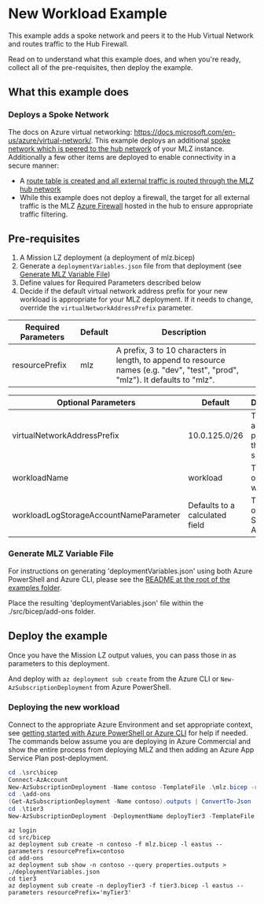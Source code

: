 # New Workload Example

This example adds a spoke network and peers it to the Hub Virtual Network and routes traffic to the Hub Firewall.

Read on to understand what this example does, and when you're ready, collect all of the pre-requisites, then deploy the example.

## What this example does

### Deploys a Spoke Network

The docs on Azure virtual networking:  <https://docs.microsoft.com/en-us/azure/virtual-network/>.  This example deploys an additional [spoke network which is peered to the hub network](https://docs.microsoft.com/en-us/azure/virtual-network/virtual-network-peering-overview) of your MLZ instance. Additionally a few other items are deployed to enable connectivity in a secure manner:

* A [route table is created and all external traffic is routed through the MLZ hub network](https://docs.microsoft.com/en-us/azure/virtual-network/virtual-networks-udr-overview)
* While this example does not deploy a firewall, the target for all external traffic is the MLZ [Azure Firewall](https://docs.microsoft.com/en-us/azure/firewall/overview) hosted in the hub to ensure appropriate traffic filtering.

## Pre-requisites

1. A Mission LZ deployment (a deployment of mlz.bicep)
1. Generate a `deploymentVariables.json` file from that deployment (see [Generate MLZ Variable File](#Generate-MLZ-Variable-File))
1. Define values for Required Parameters described below
1. Decide if the default virtual network address prefix for your new workload is appropriate for your MLZ deployment. If it needs to change, override the `virtualNetworkAddressPrefix` parameter.

Required Parameters | Default | Description
------------------- | ------- | -----------
resourcePrefix | mlz | A prefix, 3 to 10 characters in length, to append to resource names (e.g. "dev", "test", "prod", "mlz"). It defaults to "mlz".

Optional Parameters | Default | Description
------------------- | ------- | -----------
virtualNetworkAddressPrefix | 10.0.125.0/26 | The address prefix for the network spoke vnet.
workloadName | workload | The name of the tier 3 workload
workloadLogStorageAccountNameParameter | Defaults to a calculated field | The name of the Storage Account

### Generate MLZ Variable File

For instructions on generating 'deploymentVariables.json' using both Azure PowerShell and Azure CLI, please see the [README at the root of the examples folder](..\examples\README.md).

Place the resulting 'deploymentVariables.json' file within the ./src/bicep/add-ons folder.

## Deploy the example

Once you have the Mission LZ output values, you can pass those in as parameters to this deployment.

And deploy with `az deployment sub create` from the Azure CLI or `New-AzSubscriptionDeployment` from Azure PowerShell.

### Deploying the new workload

Connect to the appropriate Azure Environment and set appropriate context, see [getting started with Azure PowerShell or Azure CLI](..\examples\README.md) for help if needed.  The commands below assume you are deploying in Azure Commercial and show the entire process from deploying MLZ and then adding an Azure App Service Plan post-deployment.

```PowerShell
cd .\src\bicep
Connect-AzAccount
New-AzSubscriptionDeployment -Name contoso -TemplateFile .\mlz.bicep -resourcePrefix 'contoso' -Location 'eastus'
cd .\add-ons
(Get-AzSubscriptionDeployment -Name contoso).outputs | ConvertTo-Json | Out-File -FilePath .\deploymentVariables.json
cd .\tier3
New-AzSubscriptionDeployment -DeploymentName deployTier3 -TemplateFile .\tier3.bicep -resourcePrefix myTier3 -Location 'eastus'
```

```Azure CLI
az login
cd src/bicep
az deployment sub create -n contoso -f mlz.bicep -l eastus --parameters resourcePrefix=contoso
cd add-ons
az deployment sub show -n contoso --query properties.outputs > ./deploymentVariables.json
cd tier3
az deployment sub create -n deployTier3 -f tier3.bicep -l eastus --parameters resourcePrefix='myTier3'
```
